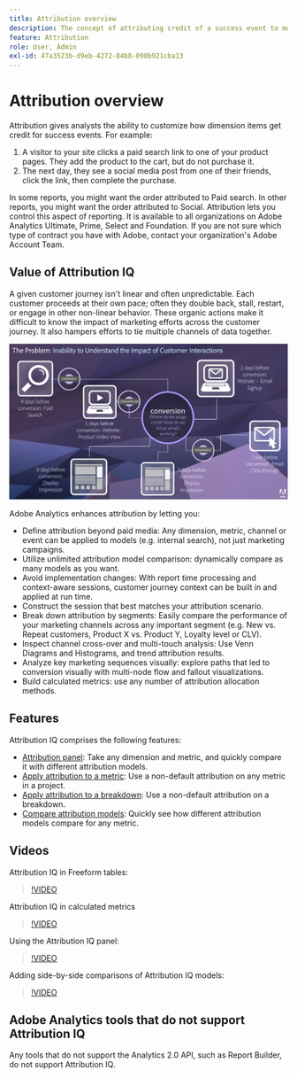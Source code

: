 ```yaml
---
title: Attribution overview
description: The concept of attributing credit of a success event to multiple dimension items.
feature: Attribution
role: User, Admin
exl-id: 47a3523b-d9eb-4272-84b8-090b921cba13
---
```

# Attribution overview

Attribution gives analysts the ability to customize how dimension items get credit for success events. For example:

1. A visitor to your site clicks a paid search link to one of your product pages. They add the product to the cart, but do not purchase it.
2. The next day, they see a social media post from one of their friends, click the link, then complete the purchase.

In some reports, you might want the order attributed to Paid search. In other reports, you might want the order attributed to Social. Attribution lets you control this aspect of reporting. It is available to all organizations on Adobe Analytics Ultimate, Prime, Select and Foundation. If you are not sure which type of contract you have with Adobe, contact your organization's Adobe Account Team.

## Value of Attribution IQ

A given customer journey isn't linear and often unpredictable. Each customer proceeds at their own pace; often they double back, stall, restart, or engage in other non-linear behavior. These organic actions make it difficult to know the impact of marketing efforts across the customer journey. It also hampers efforts to tie multiple channels of data together.

![Attribution IQ problem](assets/attribution_iq_problem.png)

Adobe Analytics enhances attribution by letting you:

* Define attribution beyond paid media: Any dimension, metric, channel or event can be applied to models (e.g. internal search), not just marketing campaigns.
* Utilize unlimited attribution model comparison: dynamically compare as many models as you want.
* Avoid implementation changes: With report time processing and context-aware sessions, customer journey context can be built in and applied at run time.
* Construct the session that best matches your attribution scenario.
* Break down attribution by segments: Easily compare the performance of your marketing channels across any important segment (e.g. New vs. Repeat customers, Product X vs. Product Y, Loyalty level or CLV).
* Inspect channel cross-over and multi-touch analysis: Use Venn Diagrams and Histograms, and trend attribution results.
* Analyze key marketing sequences visually: explore paths that led to conversion visually with multi-node flow and fallout visualizations.
* Build calculated metrics: use any number of attribution allocation methods.

## Features

Attribution IQ comprises the following features:

* [Attribution panel](../c-panels/attribution.md): Take any dimension and metric, and quickly compare it with different attribution models.
* [Apply attribution to a metric](../visualizations/freeform-table/column-row-settings/column-settings.md): Use a non-default attribution on any metric in a project.
* [Apply attribution to a breakdown](../components/dimensions/t-breakdown-fa.md): Use a non-default attribution on a breakdown. 
* [Compare attribution models](../components/apply-create-metrics.md): Quickly see how different attribution models compare for any metric.

## Videos

Attribution IQ in Freeform tables:

>[!VIDEO](https://video.tv.adobe.com/v/23136/?quality=12)

Attribution IQ in calculated metrics

>[!VIDEO](https://video.tv.adobe.com/v/23140/?quality=12)

Using the Attribution IQ panel:

>[!VIDEO](https://video.tv.adobe.com/v/23139/?quality=12)

Adding side-by-side comparisons of Attribution IQ models:

>[!VIDEO](https://video.tv.adobe.com/v/23651/?quality=12)

## Adobe Analytics tools that do not support Attribution IQ

Any tools that do not support the Analytics 2.0 API, such as Report Builder, do not support Attribution IQ.